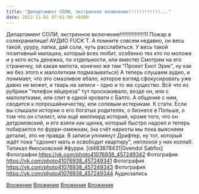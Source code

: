```yaml
---
title: "Департамент СОЛИ, экстренное включение!!!!!!!!!!!!..."
date: 2022-11-01 07:01:00 +0300
---
```


Департамент СОЛИ, экстренное включение!!!!!!!!!!!!!!!!11
Пожар в солехранилище! АУДИО FUCK`T.
А помните совсем недавно, он весь такой, уруру, лапка, дай соли, чуть расслабиться. У весь такой позитивный милашка, который всех любит, особенно тех кто по моложе и у кого есть денежка, по отдельности, или вместе) Смотрим на его страничку, ой какая милота, конечно же там "Проект Енот Эрик", ну как же без этого к малолеткам подмазываться)
А теперь слушаем аудио, и понимает, что это смазливое ебало, которое взгляд сфокусировать уже давно не может, и тварь на записи - одно и то же существо.
Всё что из рубрики "телефон яйцереза" тут проскакивало, везде он, или с малолетками, или спит в одной кровати с Балто. А общение с ним, сводится к попрошайничеству, или солевым истерикам.
К стати. Если вы слышали истории о его богатых родителях, о бизнесе в Польше, о том что он стилист, или ещё миллиард историй, кроме того, что он детдомовский, и его взяли как щенка, который быстро надоел и теперь побирается по фурри-омежкам, (на счёт наркоты мы пока выясняем детали), это не правда.
В записи упомянут Дрифтер, ну тот, который ждёт пока "сдохнет мать и освободит квартиру", неплохой у них коллаб.
Типикал #московский #фурри.
[id483878431|Gvendol Sabfox]
Фотография
https://vk.com/photo41076938_457249342
Фотография
https://vk.com/photo41076938_457249341
Фотография
https://vk.com/photo41076938_457249343
Фотография
https://vk.com/photo41076938_457249344
Аудиозапись

[Вложение](https://vk.com/photo41076938_457249342)
[Вложение](https://vk.com/photo41076938_457249341)
[Вложение](https://vk.com/photo41076938_457249343)
[Вложение](https://vk.com/photo41076938_457249344)
